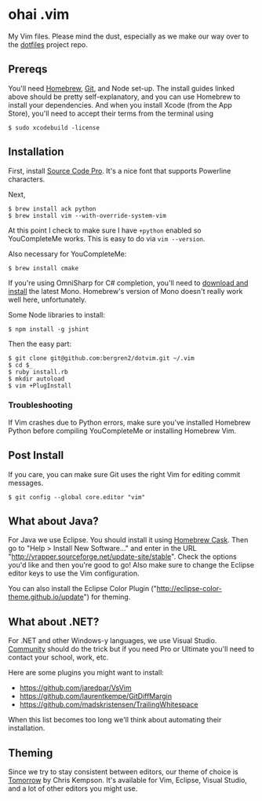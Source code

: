 # ohai .vim

My Vim files. Please mind the dust, especially as we make our way over to the
[dotfiles](https://github.com/bergren2/dotfiles) project repo.

## Prereqs

You'll need [Homebrew](http://brew.sh), [Git](https://help.github.com/articles/generating-ssh-keys/),
and Node set-up. The install guides linked above should be pretty self-explanatory,
and you can use Homebrew to install your dependencies. And when you install
Xcode (from the App Store), you'll need to accept their terms from the terminal
using

    $ sudo xcodebuild -license

## Installation

First, install [Source Code Pro](https://github.com/adobe-fonts/source-code-pro).
It's a nice font that supports Powerline characters.

Next,

    $ brew install ack python
    $ brew install vim --with-override-system-vim

At this point I check to make sure I have `+python` enabled so YouCompleteMe works.
This is easy to do via `vim --version`.

Also necessary for YouCompleteMe:

    $ brew install cmake

If you're using OmniSharp for C# completion, you'll need to
[download and install](http://www.mono-project.com/download/) the latest Mono.
Homebrew's version of Mono doesn't really work well here, unfortunately.

Some Node libraries to install:

    $ npm install -g jshint

Then the easy part:

    $ git clone git@github.com:bergren2/dotvim.git ~/.vim
    $ cd $_
    $ ruby install.rb
    $ mkdir autoload
    $ vim +PlugInstall

### Troubleshooting

If Vim crashes due to Python errors, make sure you've installed Homebrew Python
before compiling YouCompleteMe or installing Homebrew Vim.

## Post Install

If you care, you can make sure Git uses the right Vim for editing commit
messages.

    $ git config --global core.editor "vim"

## What about Java?

For Java we use Eclipse. You should install it using [Homebrew Cask](http://caskroom.io/).
Then go to "Help > Install New Software..." and enter in the URL
"http://vrapper.sourceforge.net/update-site/stable". Check the options you'd
like and then you're good to go! Also make sure to change the Eclipse editor
keys to use the Vim configuration.

You can also install the Eclipse Color Plugin ("http://eclipse-color-theme.github.io/update")
for theming.

## What about .NET?

For .NET and other Windows-y languages, we use Visual Studio. [Community](https://www.visualstudio.com/en-us/downloads/download-visual-studio-vs.aspx) should do the trick but if you need Pro or Ultimate you'll need to contact your school, work, etc.

Here are some plugins you might want to install:
- https://github.com/jaredpar/VsVim
- https://github.com/laurentkempe/GitDiffMargin
- https://github.com/madskristensen/TrailingWhitespace

When this list becomes too long we'll think about automating their installation.

## Theming

Since we try to stay consistent between editors, our theme of choice is
[Tomorrow](https://github.com/chriskempson/tomorrow-theme) by Chris Kempson.
It's available for Vim, Eclipse, Visual Studio, and a lot of other editors you
might use.
